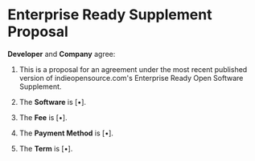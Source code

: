 # Enterprise Ready Supplement Proposal

**Developer** and **Company** agree:

1.  This is a proposal for an agreement under the most recent published version of indieopensource.com's Enterprise Ready Open Software Supplement.

2.  The **Software** is \[•\].

3.  The **Fee** is \[•\].

4.  The **Payment Method** is \[•\].

5.  The **Term** is \[•\].